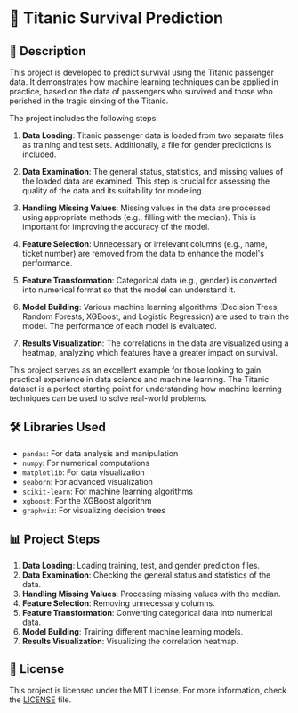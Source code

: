 # 🚢 Titanic Survival Prediction

## 📖 Description
This project is developed to predict survival using the Titanic passenger data. It demonstrates how machine learning techniques can be applied in practice, based on the data of passengers who survived and those who perished in the tragic sinking of the Titanic.

The project includes the following steps:

1. **Data Loading**: Titanic passenger data is loaded from two separate files as training and test sets. Additionally, a file for gender predictions is included.

2. **Data Examination**: The general status, statistics, and missing values of the loaded data are examined. This step is crucial for assessing the quality of the data and its suitability for modeling.

3. **Handling Missing Values**: Missing values in the data are processed using appropriate methods (e.g., filling with the median). This is important for improving the accuracy of the model.

4. **Feature Selection**: Unnecessary or irrelevant columns (e.g., name, ticket number) are removed from the data to enhance the model's performance.

5. **Feature Transformation**: Categorical data (e.g., gender) is converted into numerical format so that the model can understand it.

6. **Model Building**: Various machine learning algorithms (Decision Trees, Random Forests, XGBoost, and Logistic Regression) are used to train the model. The performance of each model is evaluated.

7. **Results Visualization**: The correlations in the data are visualized using a heatmap, analyzing which features have a greater impact on survival.

This project serves as an excellent example for those looking to gain practical experience in data science and machine learning. The Titanic dataset is a perfect starting point for understanding how machine learning techniques can be used to solve real-world problems.

## 🛠️ Libraries Used
- `pandas`: For data analysis and manipulation
- `numpy`: For numerical computations
- `matplotlib`: For data visualization
- `seaborn`: For advanced visualization
- `scikit-learn`: For machine learning algorithms
- `xgboost`: For the XGBoost algorithm
- `graphviz`: For visualizing decision trees

## 📊 Project Steps
1. **Data Loading**: Loading training, test, and gender prediction files.
2. **Data Examination**: Checking the general status and statistics of the data.
3. **Handling Missing Values**: Processing missing values with the median.
4. **Feature Selection**: Removing unnecessary columns.
5. **Feature Transformation**: Converting categorical data into numerical data.
6. **Model Building**: Training different machine learning models.
7. **Results Visualization**: Visualizing the correlation heatmap.

## 📄 License
This project is licensed under the MIT License. For more information, check the [LICENSE](LICENSE) file.
